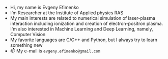 - Hi, my name is Evgeny Efimenko
- I’m Researcher at the Institute of Applied physics RAS
- My main interests are related to numerical simulation of laser-plasma interaction including ionization and creation of electron-positron plasma.
I'm also interested in Machine Learning and Deep Learning, namely, Computer Vision
- My favorite languages are C/C++ and Python, but I always try to learn something new
- 📫 My e-mail is ```evgeny.efimenko@gmail.com```

<!---
evefim/evefim is a ✨ special ✨ repository because its `README.md` (this file) appears on your GitHub profile.
You can click the Preview link to take a look at your changes.
--->
